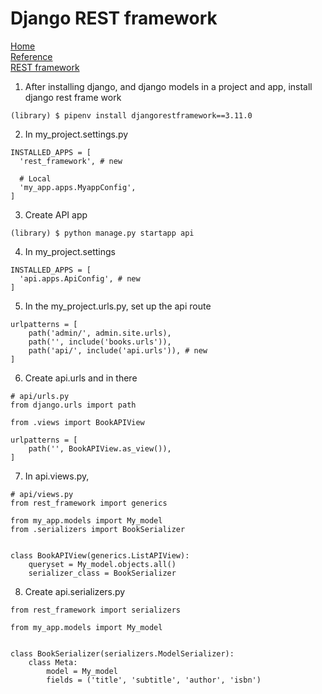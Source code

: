 # Django REST framework
[Home](../README.md)   
[Reference](https://djangoforapis.com/library-website-and-api/)  
[REST framework](https://learndjango.com/tutorials/official-django-rest-framework-tutorial-beginners) 

1.  After installing django, and django models in a project and app, install django rest frame work
```
(library) $ pipenv install djangorestframework==3.11.0
```

2. In my_project.settings.py
```
INSTALLED_APPS = [
  'rest_framework', # new

  # Local
  'my_app.apps.MyappConfig',
]
```
3. Create API app
```
(library) $ python manage.py startapp api
```
4. In my_project.settings
```
INSTALLED_APPS = [
  'api.apps.ApiConfig', # new
]
```
5. In the my_project.urls.py, set up the api route
```
urlpatterns = [
    path('admin/', admin.site.urls),
    path('', include('books.urls')),
    path('api/', include('api.urls')), # new
]
```
6. Create api.urls and in there
```
# api/urls.py
from django.urls import path

from .views import BookAPIView

urlpatterns = [
    path('', BookAPIView.as_view()),
]
```
7. In api.views.py,
```
# api/views.py
from rest_framework import generics

from my_app.models import My_model
from .serializers import BookSerializer


class BookAPIView(generics.ListAPIView):
    queryset = My_model.objects.all()
    serializer_class = BookSerializer
```
8. Create api.serializers.py
```
from rest_framework import serializers

from my_app.models import My_model


class BookSerializer(serializers.ModelSerializer):
    class Meta:
        model = My_model
        fields = ('title', 'subtitle', 'author', 'isbn')
```


